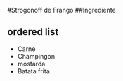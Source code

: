 #Strogonoff de Frango
##Ingrediente
## ordered list
* Carne
* Champingon
* mostarda
* Batata frita
  